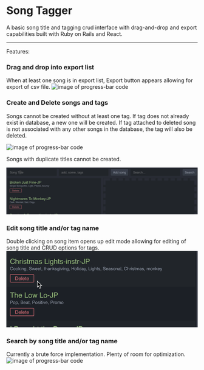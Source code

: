 # Song Tagger

A basic song title and tagging crud interface with drag-and-drop and export capabilities built with Ruby on Rails and React.

-----

Features:

### Drag and drop into export list
When at least one song is in export list, Export button appears allowing for export of csv file.
![image of progress-bar code](screenshots/dragNdrop.gif)

### Create and Delete songs and tags
Songs cannot be created without at least one tag.  If tag does not already exist in database, a new one will be created. If tag attached to deleted song is not associated with any other songs in the database, the tag will also be deleted.

![image of progress-bar code](screenshots/createAndDeleteSong.gif)

Songs with duplicate titles cannot be created.

![image of progress-bar code](screenshots/duplicateName.gif)

### Edit song title and/or tag name
Double clicking on song item opens up edit mode allowing for editing of song title and CRUD options for tags.
![image of progress-bar code](screenshots/editSong.gif)

### Search by song title and/or tag name
Currently a brute force implementation.  Plenty of room for optimization.
![image of progress-bar code](screenshots/search.gif)
